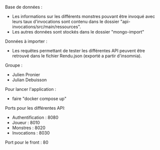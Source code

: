 Base de données : 
  - Les informations sur les différents monstres pouvant être invoqué avec leurs taux d'invocations sont contenu dans le dossier "api-invocations/src/main/ressources".
  - Les autres données sont stockés dans le dossier "mongo-import"

Données à importer : 
  - Les requêtes permettant de tester les différentes API peuvent être retrouvé dans le fichier Rendu.json (exporté a partir d'insomnia).

Groupe :
  - Julien Pronier
  - Julian Debuisson

Pour lancer l'application :
  - faire "docker compose up"

Ports pour les différentes API:
  - Authentification : 8080
  - Joueur : 8010
  - Monstres : 8020
  - Invocations : 8030

Port pour le front : 80

